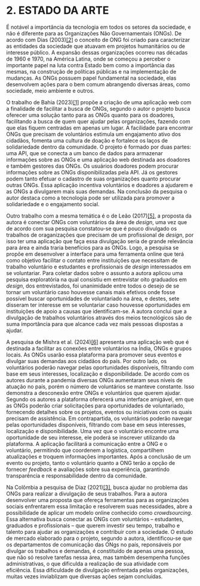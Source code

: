 # 2. ESTADO DA ARTE

É notável a importância da tecnologia em todos os setores da sociedade, e não é diferente para as Organizações Não Governamentais (ONGs). De acordo com Dias (2003)[[2]](../docs/referencias.md) o conceito de ONG foi criado para caracterizar as entidades da sociedade que atuavam em projetos humanitários ou de interesse público. A expansão dessas organizações ocorreu nas décadas de 1960 e 1970, na América Latina, onde se começou a perceber o importante papel na luta contra Estado bem como a importância das mesmas, na construção de políticas públicas e na implementação de mudanças. As ONGs possuem papel fundamental na sociedade, elas desenvolvem ações para o bem comum abrangendo diversas áreas, como sociedade, meio ambiente e outros.

O trabalho de Bahia (2023)[[1]](../docs/referencias.md) propõe a criação de uma aplicação web com a finalidade de facilitar a busca de ONGs, segundo o autor o projeto busca oferecer uma solução tanto para as ONGs quanto para os doadores, facilitando a busca de quem quer ajudar pelas organizações, fazendo com que elas fiquem centradas em apenas um lugar. A facilidade para encontrar ONGs que precisam de voluntários estimula um engajamento ativo dos cidadãos, fomenta uma cultura de doação e fortalece os laços de solidariedade dentro da comunidade.
O projeto é formado por duas partes: uma API, que se conecta a um banco de dados para armazenar informações sobre as ONGs e uma aplicação web destinada aos doadores e também gestores das ONGs. Os usuários doadores podem procurar informações sobre as ONGs disponibilizadas pela API. Já os gestores podem tanto efetuar o cadastro de suas organizações quanto procurar outras ONGs. Essa aplicação incentiva voluntários e doadores a ajudarem e as ONGs a divulgarem mais suas demandas. Na conclusão da pesquisa o autor destaca como a tecnologia pode ser utilizada para promover a solidariedade e o engajamento social.

Outro trabalho com a mesma temática é o de Leão (2017)[[5]](../docs/referencias.md), a proposta da autora é conectar ONGs com voluntários da área de _design_, uma vez que de acordo com sua pesquisa constatou-se que é pouco divulgado os trabalhos de oraganizações que precisam de um profissional de _design_, por isso ter uma aplicação que faça essa divulgação seria de grande relevância para área e ainda traria benefícios para as ONGs. Logo, a pesquisa se propõe em desenvolver a interface para uma ferramenta online que terá como objetivo facilitar o contato entre instituições que necessitam de trabalho voluntário e estudantes e profissionais de _design_ interessados em se voluntariar. Para coletar dados sobre o assunto a autora aplicou uma pesquisa exploratória na qual consistiu em entrevistar oito graduados em _design_, dos entrevistados, foi unanimidade entre todos o desejo de se tornar um voluntário caso houvesse canais mais efetivos onde fosse possível buscar oportunidades de voluntariado na área, e destes, sete disseram ter interesse em se voluntariar caso houvesse oportunidades em instituições de apoio a causas que identificam-se. A autora conclui que a divulgação de trabalhos voluntários através dos meios tecnológicos são de suma importância para que alcance cada vez mais pessoas dispostas a ajudar.

A pesquisa de Mishra et al. (2024)[[6]](../docs/referencias.md) apresenta uma aplicação web que é destinada a facilitar as conexões entre voluntários na Índia, ONGs e grupos locais. As ONGs usarão essa plataforma para promover seus eventos e divulgar suas demandas aos cidadãos do país. Por outro lado, os voluntários poderão navegar pelas oportunidades disponíveis, filtrando com base em seus interesses, localização e disponibilidade. De acordo com os autores durante a pandemia diversas ONGs aumentaram seus níveis de atuação no país, porém o número de voluntários se manteve constante. Isso demonstra a desconexão entre ONGs e voluntários que querem ajudar. Segundo os autores a plataforma oferecerá uma interface amigável, em que as ONGs poderão criar solicitações para oportunidades de voluntariado, fornecendo detalhes sobre os projetos, eventos ou iniciativas com os quais precisam de assistência. Em contrapartida, os voluntários poderão navegar pelas oportunidades disponíveis, filtrando com base em seus interesses, localização e disponibilidade. Uma vez que o voluntário encontre uma oportunidade de seu interesse, ele poderá se inscrever utilizando da plataforma. A aplicação facilitará a comunicação entre a ONG e o voluntário, permitindo que coordenem a logística, compartilhem atualizações e troquem informações importantes. Após a conclusão de um evento ou projeto, tanto o voluntário quanto a ONG terão a opção de fornecer _feedback_ e avaliações sobre sua experiência, garantindo transparência e responsabilidade dentro da comunidade.

Na Colômbia a pesquisa de Diaz (2021)[[3]](../docs/referencias.md), busca ajudar no problema das ONGs para realizar a divulgação de seus trabalhos. Para a autora desenvolver uma proposta que ofereça ferramentas para as organizações sociais enfrentarem essa limitação e resolverem suas necessidades, abre a possibilidade de aplicar um modelo online conhecido como _crowdsourcing_. Essa alternativa busca conectar as ONGs com voluntários – estudantes, graduados e profissionais – que querem investir seu tempo, trabalho e talento para ajudar as organizações e contribuir com a sociedade. O estudo de mercado elaborado para o projeto, segundo a autora, identificou-se que os departamentos de comunicação das ONgs no país, reponsáveis por divulgar os trabalhos e demandas, é constituído de apenas uma pessoa, que não só resolve tarefas nessa área, mas também desempenha funções administrativas, o que dificulda a realização de sua atividade com eficiência. Essa dificuldade de divulgação enfrentada pelas organizações, muitas vezes inviablizam que diversas ações sejam concluídas.

<!--A aplicação que será desenvolvida neste projeto tem relação com os trabalhos mencionados, seu principal objetivo é unir voluntários entusiastas da tecnologia com as organizações não governamentais, gerando um impacto social relevante para a comunidade. Diversos problemas enfrentados pelas ONGs atualmente tem relação com a tecnologia. De acordo com o artigo *Empowering NGOs to Scale: The Fusion of Technology and Philanthropy* do jornal The Philanthropist após a implementação de novas tecnologias, as ONGs muitas vezes enfrentam desafios na manutenção e atualização dessas ferramentas. Sem uma equipe dedicada e sem um planejamento de longo prazo, a sustentabilidade dos projetos pode ser comprometida, o que pode impactar negativamente os resultados de suas iniciativas sociais​. Por isso a importância de trazer voluntários para dentro dessas organizações, dessa forma elas podem focar mais em projetos sociais e não se preocupar tanto com problemas técnicos.-->

